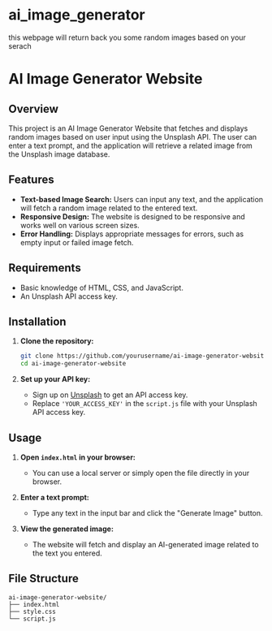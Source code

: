 # ai_image_generator
this webpage will return back you some random images based on your serach
# AI Image Generator Website

## Overview

This project is an AI Image Generator Website that fetches and displays random images based on user input using the Unsplash API. The user can enter a text prompt, and the application will retrieve a related image from the Unsplash image database.

## Features

- **Text-based Image Search:** Users can input any text, and the application will fetch a random image related to the entered text.
- **Responsive Design:** The website is designed to be responsive and works well on various screen sizes.
- **Error Handling:** Displays appropriate messages for errors, such as empty input or failed image fetch.

## Requirements

- Basic knowledge of HTML, CSS, and JavaScript.
- An Unsplash API access key.

## Installation

1. **Clone the repository:**
    ```bash
    git clone https://github.com/yourusername/ai-image-generator-website.git
    cd ai-image-generator-website
    ```

2. **Set up your API key:**
   - Sign up on [Unsplash](https://unsplash.com/developers) to get an API access key.
   - Replace `'YOUR_ACCESS_KEY'` in the `script.js` file with your Unsplash API access key.

## Usage

1. **Open `index.html` in your browser:**
   - You can use a local server or simply open the file directly in your browser.

2. **Enter a text prompt:**
   - Type any text in the input bar and click the "Generate Image" button.

3. **View the generated image:**
   - The website will fetch and display an AI-generated image related to the text you entered.

## File Structure

```plaintext
ai-image-generator-website/
├── index.html
├── style.css
└── script.js
```
